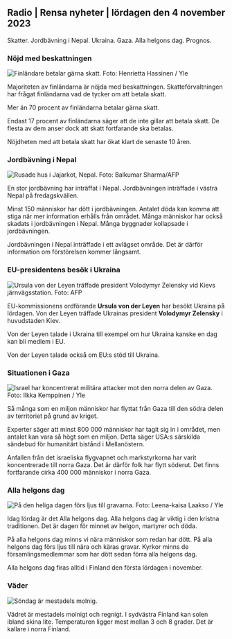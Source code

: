 ## Radio \| Rensa nyheter \| lördagen den 4 november 2023

Skatter. Jordbävning i Nepal. Ukraina. Gaza. Alla helgons dag. Prognos.

### Nöjd med beskattningen

![Finländare betalar gärna skatt. Foto: Henrietta Hassinen / Yle](https://images.cdn.yle.fi/image/upload/c_crop,h_3061,w_5443,x_0,y_226/ar_1.7777777777777777,c_fill,g_faces,h_6_00,wdpr/q_auto:eco/f_auto/fl_lossy/v1692510416/39-115736664dc9b0569c81)

Majoriteten av finländarna är nöjda med beskattningen. Skatteförvaltningen har frågat finländarna vad de tycker om att betala skatt.

Mer än 70 procent av finländarna betalar gärna skatt.

Endast 17 procent av finländarna säger att de inte gillar att betala skatt. De flesta av dem anser dock att skatt fortfarande ska betalas.

Nöjdheten med att betala skatt har ökat klart de senaste 10 åren.

### Jordbävning i Nepal

![Rusade hus i Jajarkot, Nepal. Foto: Balkumar Sharma/AFP](https://images.cdn.yle.fi/image/upload/c_crop,h_1350,w_2400,x_0,y_51/ar_1.7777777777777777,c_fill,g_faces,h_670,w.d/d/prq_auto:eco/f_auto/fl_lossy/v1699091137/39-1195827654612690580a)

En stor jordbävning har inträffat i Nepal. Jordbävningen inträffade i västra Nepal på fredagskvällen.

Minst 150 människor har dött i jordbävningen. Antalet döda kan komma att stiga när mer information erhålls från området. Många människor har också skadats i jordbävningen i Nepal. Många byggnader kollapsade i jordbävningen.

Jordbävningen i Nepal inträffade i ett avlägset område. Det är därför information om förstörelsen kommer långsamt.

### EU-presidentens besök i Ukraina

![Ursula von der Leyen träffade president Volodymyr Zelensky vid Kievs järnvägsstation. Foto: AFP](https://images.cdn.yle.fi/image/upload/c_crop,h_1687,w_3000,x_0,y_305/ar_1.77777777777777777,c_fill,g_faces,h_675,w_pr_auto:e/d/copr_auto:e/d//f_auto/fl_lossy/v1699098434/39-119583265462e51258c1)

EU-kommissionens ordförande **Ursula von der Leyen** har besökt Ukraina på lördagen. Von der Leyen träffade Ukrainas president **Volodymyr Zelensky** i huvudstaden Kiev.

Von der Leyen talade i Ukraina till exempel om hur Ukraina kanske en dag kan bli medlem i EU.

Von der Leyen talade också om EU:s stöd till Ukraina.

### Situationen i Gaza

![Israel har koncentrerat militära attacker mot den norra delen av Gaza. Foto: Ilkka Kemppinen / Yle](https://images.cdn.yle.fi/image/upload/c_crop,h_1121,w_1994,x_5,y_0/ar_1.7777777777777777,c_fill,g_faces,h_6275,0_prq_auto:eco/f_auto/fl_lossy/v1699023208/39-1195711654506b2bc2d4)

Så många som en miljon människor har flyttat från Gaza till den södra delen av territoriet på grund av kriget.

Experter säger att minst 800 000 människor har tagit sig in i området, men antalet kan vara så högt som en miljon. Detta säger USA:s särskilda sändebud för humanitärt bistånd i Mellanöstern.

Anfallen från det israeliska flygvapnet och markstyrkorna har varit koncentrerade till norra Gaza. Det är därför folk har flytt söderut. Det finns fortfarande cirka 400 000 människor i norra Gaza.

### Alla helgons dag

![På den heliga dagen förs ljus till gravarna. Foto: Leena-kaisa Laakso / Yle](https://images.cdn.yle.fi/image/upload/c_crop,h_2268,w_4032,x_0,y_435/ar_1.77777777777777777,c_fill,g_705,w_2r.d_6_2r.0/q_auto:eco/f_auto/fl_lossy/v1699101771/39-119586665463c1d71d1c)

Idag lördag är det Alla helgons dag. Alla helgons dag är viktig i den kristna traditionen. Det är dagen för minnet av helgon, martyrer och döda.

På alla helgons dag minns vi nära människor som redan har dött. På alla helgons dag förs ljus till nära och käras gravar. Kyrkor minns de församlingsmedlemmar som har dött sedan förra alla helgons dag.

Alla helgons dag firas alltid i Finland den första lördagen i november.

### Väder

![Söndag är mestadels molnig.](https://images.cdn.yle.fi/image/upload/c_crop,h_1080,w_1919,x_0,y_0/ar_1.7777777777777777,c_fill,g_faces,h_6270,.wdpr,.wdpr/q_auto:eco/f_auto/fl_lossy/v1699111715/39-1195891654662ff4432c)

Vädret är mestadels molnigt och regnigt. I sydvästra Finland kan solen ibland skina lite. Temperaturen ligger mest mellan 3 och 8 grader. Det är kallare i norra Finland.